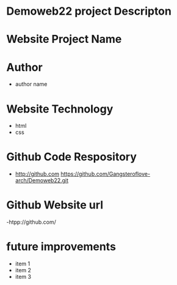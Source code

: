 # Demoweb22 project Descripton

# Website Project Name

# Author
- author name

# Website Technology
- html
- css

# Github Code Respository
- http://github.com https://github.com/Gangsteroflove-arch/Demoweb22.git

# Github Website url
-htpp://github.com/

# future improvements
- item 1
- item 2
- item 3
